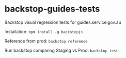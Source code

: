 # backstop-guides-tests
Backstop visual regression tests for guides.service.gov.au

Installation:
`npm install -g backstopjs`

Reference from prod:
`backstop reference`

Run backstop comparing Staging vs Prod:
`backstop test`
